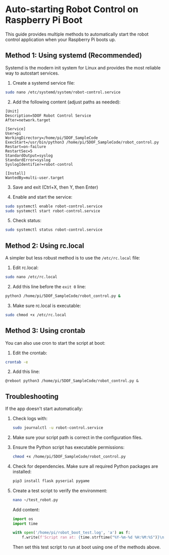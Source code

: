 # Auto-starting Robot Control on Raspberry Pi Boot

This guide provides multiple methods to automatically start the robot control application when your Raspberry Pi boots up.

## Method 1: Using systemd (Recommended)

Systemd is the modern init system for Linux and provides the most reliable way to autostart services.

1. Create a systemd service file:

```bash
sudo nano /etc/systemd/system/robot-control.service
```

2. Add the following content (adjust paths as needed):

```
[Unit]
Description=5DOF Robot Control Service
After=network.target

[Service]
User=pi
WorkingDirectory=/home/pi/5DOF_SampleCode
ExecStart=/usr/bin/python3 /home/pi/5DOF_SampleCode/robot_control.py
Restart=on-failure
RestartSec=5
StandardOutput=syslog
StandardError=syslog
SyslogIdentifier=robot-control

[Install]
WantedBy=multi-user.target
```

3. Save and exit (Ctrl+X, then Y, then Enter)

4. Enable and start the service:

```bash
sudo systemctl enable robot-control.service
sudo systemctl start robot-control.service
```

5. Check status:

```bash
sudo systemctl status robot-control.service
```

## Method 2: Using rc.local

A simpler but less robust method is to use the `/etc/rc.local` file:

1. Edit rc.local:

```bash
sudo nano /etc/rc.local
```

2. Add this line before the `exit 0` line:

```bash
python3 /home/pi/5DOF_SampleCode/robot_control.py &
```

3. Make sure rc.local is executable:

```bash
sudo chmod +x /etc/rc.local
```

## Method 3: Using crontab

You can also use cron to start the script at boot:

1. Edit the crontab:

```bash
crontab -e
```

2. Add this line:

```
@reboot python3 /home/pi/5DOF_SampleCode/robot_control.py &
```

## Troubleshooting

If the app doesn't start automatically:

1. Check logs with:
   ```bash
   sudo journalctl -u robot-control.service
   ```

2. Make sure your script path is correct in the configuration files.

3. Ensure the Python script has executable permissions:
   ```bash
   chmod +x /home/pi/5DOF_SampleCode/robot_control.py
   ```

4. Check for dependencies. Make sure all required Python packages are installed:
   ```bash
   pip3 install flask pyserial pygame
   ```

5. Create a test script to verify the environment:
   ```bash
   nano ~/test_robot.py
   ```
   
   Add content:
   ```python
   import os
   import time
   
   with open('/home/pi/robot_boot_test.log', 'a') as f:
       f.write(f'Script ran at: {time.strftime("%Y-%m-%d %H:%M:%S")}\n')
   ```
   
   Then set this test script to run at boot using one of the methods above. 